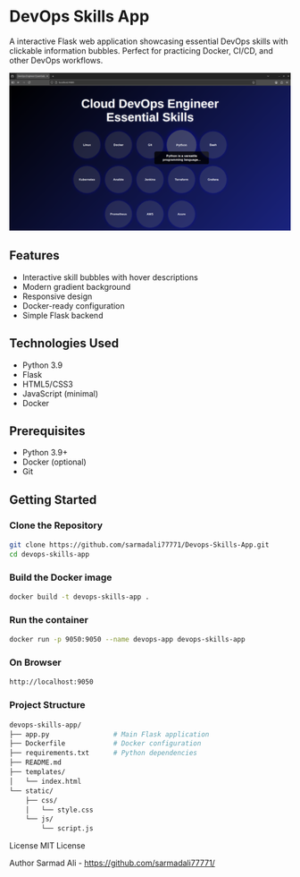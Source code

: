 # DevOps Skills App

A interactive Flask web application showcasing essential DevOps skills with clickable information bubbles. Perfect for practicing Docker, CI/CD, and other DevOps workflows.

![DevOps Skills App Screenshot](https://raw.githubusercontent.com/sarmadali77771/Devops-Skills-App/refs/heads/main/devops-skills.png)

## Features

- Interactive skill bubbles with hover descriptions
- Modern gradient background
- Responsive design
- Docker-ready configuration
- Simple Flask backend

## Technologies Used

- Python 3.9
- Flask
- HTML5/CSS3
- JavaScript (minimal)
- Docker

## Prerequisites

- Python 3.9+
- Docker (optional)
- Git

## Getting Started

### Clone the Repository

```bash
git clone https://github.com/sarmadali77771/Devops-Skills-App.git
cd devops-skills-app
```

### Build the Docker image

```bash
docker build -t devops-skills-app .
```

### Run the container

```bash
docker run -p 9050:9050 --name devops-app devops-skills-app
```

### On Browser

```bash
http://localhost:9050
```

### Project Structure

```bash
devops-skills-app/
├── app.py                # Main Flask application
├── Dockerfile            # Docker configuration
├── requirements.txt      # Python dependencies
├── README.md            
├── templates/
│   └── index.html       
└── static/
    ├── css/
    │   └── style.css    
    └── js/
        └── script.js
```

License
MIT License

Author
Sarmad Ali - https://github.com/sarmadali77771/
